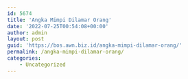 ```yaml
---
id: 5674
title: 'Angka Mimpi Dilamar Orang'
date: '2022-07-25T00:54:08+00:00'
author: admin
layout: post
guid: 'https://bos.awn.biz.id/angka-mimpi-dilamar-orang/'
permalink: /angka-mimpi-dilamar-orang/
categories:
    - Uncategorized
---
```


